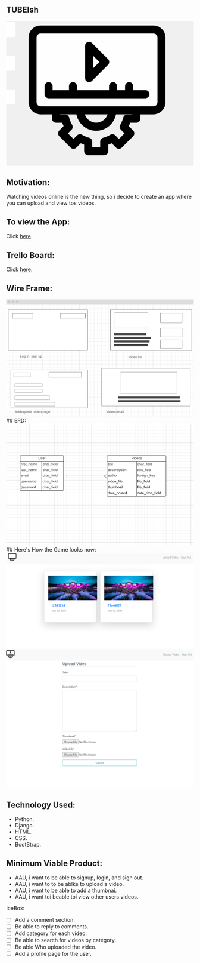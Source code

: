 ## TUBEIsh 
<img src ='readmeimg/vidplayer.png'>

## Motivation:
Watching videos online is the new thing, so i decide to create an app where you can upload and view tos videos.
## To view the App:
Click [here](https://tubeish.herokuapp.com/).
 ## Trello Board:
 Click [here](https://trello.com/b/9PCGIGNy/videouploader).
## Wire Frame:
<img src='readmeimg/wireframe.png'>
## ERD:
<img src ='readmeimg/ERD.png'>
## Here's How the Game looks now:
<img src='readmeimg/porj.png'>
<img src='readmeimg/as.png'>

## Technology Used:
- Python.
- Django.
- HTML.
- CSS.
- BootStrap.

## Minimum Viable Product:
- AAU, i want to be able to signup, login, and sign out.
- AAU, i want to to be ablke to upload a video.
- AAU, i want to be able to add a thumbnai.
- AAU, i want toi beable toi view other users videos.

IceBox:
- [ ] Add a comment section.
- [ ] Be able to reply to comments.
- [ ] Add  category for each video.
- [ ] Be able to search for videos by category.
- [ ] Be able Who uploaded the video.
- [ ] Add a profile page for the user.